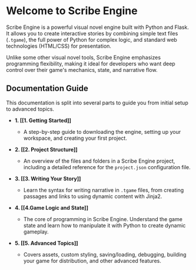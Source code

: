 # Welcome to Scribe Engine

Scribe Engine is a powerful visual novel engine built with Python and Flask. It allows you to create interactive stories by combining simple text files (`.tgame`), the full power of Python for complex logic, and standard web technologies (HTML/CSS) for presentation.

Unlike some other visual novel tools, Scribe Engine emphasizes programming flexibility, making it ideal for developers who want deep control over their game's mechanics, state, and narrative flow.

## Documentation Guide

This documentation is split into several parts to guide you from initial setup to advanced topics.

- **1. [[1. Getting Started]]**
    
    - A step-by-step guide to downloading the engine, setting up your workspace, and creating your first project.
        
- **2. [[2. Project Structure]]**
    
    - An overview of the files and folders in a Scribe Engine project, including a detailed reference for the `project.json` configuration file.
        
- **3. [[3. Writing Your Story]]**
    
    - Learn the syntax for writing narrative in `.tgame` files, from creating passages and links to using dynamic content with Jinja2.
        
- **4. [[4.Game Logic and State]]**
    
    - The core of programming in Scribe Engine. Understand the game state and learn how to manipulate it with Python to create dynamic gameplay.
        
- **5. [[5. Advanced Topics]]**
    
    - Covers assets, custom styling, saving/loading, debugging, building your game for distribution, and other advanced features.